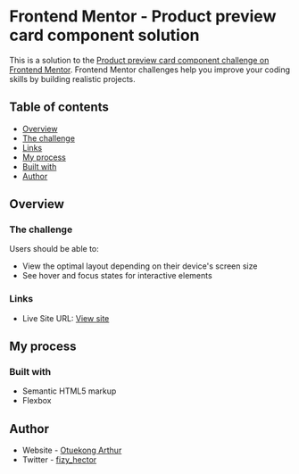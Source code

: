 # Frontend Mentor - Product preview card component solution

This is a solution to the [Product preview card component challenge on Frontend Mentor](https://www.frontendmentor.io/challenges/product-preview-card-component-GO7UmttRfa). Frontend Mentor challenges help you improve your coding skills by building realistic projects. 

## Table of contents

- [Overview](#overview)
- [The challenge](#the-challenge)
- [Links](#links)
- [My process](#my-process)
- [Built with](#built-with)
- [Author](#author)


## Overview

### The challenge

Users should be able to:

- View the optimal layout depending on their device's screen size
- See hover and focus states for interactive elements


### Links

- Live Site URL: [View site](https://your-live-site-url.com)

## My process

### Built with

- Semantic HTML5 markup
- Flexbox
## Author

- Website - [Otuekong Arthur](https://otuekong-arthur.netlify.app/)
- Twitter - [fizy_hector](https://www.twitter.com/fizy_hector)

